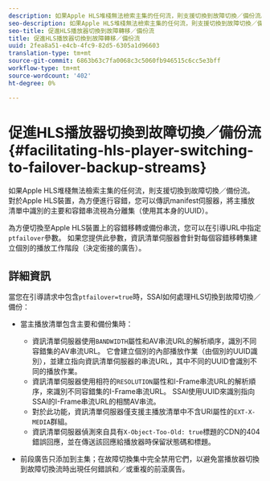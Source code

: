```yaml
---
description: 如果Apple HLS堆棧無法檢索主集的任何流，則支援切換到故障切換／備份流。 對於Apple HLS裝置，為方便進行容錯，您可以傳訊manifest伺服器，將主播放清單中識別的主要和容錯串流視為分離集（使用其本身的UUID）。
seo-description: 如果Apple HLS堆棧無法檢索主集的任何流，則支援切換到故障切換／備份流。 對於Apple HLS裝置，為方便進行容錯，您可以傳訊manifest伺服器，將主播放清單中識別的主要和容錯串流視為分離集（使用其本身的UUID）。
seo-title: 促進HLS播放器切換到故障轉移／備份流
title: 促進HLS播放器切換到故障轉移／備份流
uuid: 2fea8a51-e4cb-4fc9-82d5-6305a1d96603
translation-type: tm+mt
source-git-commit: 6863b63c7fa0068c3c5060fb946515c6cc5e3bff
workflow-type: tm+mt
source-wordcount: '402'
ht-degree: 0%

---
```



# 促進HLS播放器切換到故障切換／備份流{#facilitating-hls-player-switching-to-failover-backup-streams}

如果Apple HLS堆棧無法檢索主集的任何流，則支援切換到故障切換／備份流。 對於Apple HLS裝置，為方便進行容錯，您可以傳訊manifest伺服器，將主播放清單中識別的主要和容錯串流視為分離集（使用其本身的UUID）。

為方便切換至Apple HLS裝置上的容錯移轉或備份串流，您可以在引導URL中指定`ptfailover`參數。 如果您提供此參數，資訊清單伺服器會針對每個容錯移轉集建立個別的播放工作階段（決定銜接的廣告）。

## 詳細資訊

當您在引導請求中包含`ptfailover=true`時，SSAI如何處理HLS切換到故障切換／備份：

* 當主播放清單包含主要和備份集時：

   * 資訊清單伺服器使用`BANDWIDTH`屬性和AV串流URL的解析順序，識別不同容錯集的AV串流URL。 它會建立個別的內部播放作業（由個別的UUID識別），並建立指向資訊清單伺服器的串流URL，其中不同的UUID會識別不同的播放作業。
   * 資訊清單伺服器使用相符的`RESOLUTION`屬性和I-Frame串流URL的解析順序，來識別不同容錯集的I-Frame串流URL。 SSAI使用UUID來識別指向SSAI的I-Frame串流URL的相關AV串流。
   * 對於此功能，資訊清單伺服器僅支援主播放清單中不含URI屬性的`EXT-X-MEDIA`群組。
   * 資訊清單伺服器偵測來自具有`X-Object-Too-Old: true`標題的CDN的404錯誤回應，並在傳送該回應給播放器時保留狀態碼和標題。

* 前段廣告只添加到主集；在故障切換集中完全禁用它們，以避免當播放器切換到故障切換流時出現任何錯誤和／或重複的前滾廣告。

